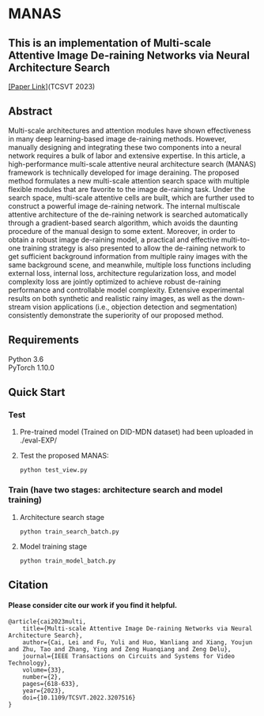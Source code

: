 # MANAS
## This is an implementation of Multi-scale Attentive Image De-raining Networks via Neural Architecture Search  
[[Paper Link]](https://ieeexplore.ieee.org/document/9894375 "悬停显示")(TCSVT 2023)
## Abstract
Multi-scale architectures and attention modules
have shown effectiveness in many deep learning-based image
de-raining methods. However, manually designing and integrating
these two components into a neural network requires
a bulk of labor and extensive expertise. In this article, a
high-performance multi-scale attentive neural architecture search
(MANAS) framework is technically developed for image deraining.
The proposed method formulates a new multi-scale
attention search space with multiple flexible modules that are
favorite to the image de-raining task. Under the search space,
multi-scale attentive cells are built, which are further used to construct
a powerful image de-raining network. The internal multiscale
attentive architecture of the de-raining network is searched
automatically through a gradient-based search algorithm, which
avoids the daunting procedure of the manual design to some
extent. Moreover, in order to obtain a robust image de-raining
model, a practical and effective multi-to-one training strategy is
also presented to allow the de-raining network to get sufficient
background information from multiple rainy images with the
same background scene, and meanwhile, multiple loss functions
including external loss, internal loss, architecture regularization
loss, and model complexity loss are jointly optimized to achieve
robust de-raining performance and controllable model complexity.
Extensive experimental results on both synthetic and realistic
rainy images, as well as the down-stream vision applications (i.e.,
objection detection and segmentation) consistently demonstrate
the superiority of our proposed method.
## Requirements
Python 3.6  
PyTorch 1.10.0
## Quick Start
### Test
1. Pre-trained model (Trained on DID-MDN dataset) had been uploaded in ./eval-EXP/

2. Test the proposed MANAS:

   ```
   python test_view.py
   ```

### Train (have two stages: architecture search and model training)
1. Architecture search stage
    
   ```
   python train_search_batch.py
   ```
   
2. Model training stage

   ```
   python train_model_batch.py
   ```

## Citation
#### Please consider cite our work if you find it helpful.

```
@article{cai2023multi,  
    title={Multi-scale Attentive Image De-raining Networks via Neural Architecture Search},  
    author={Cai, Lei and Fu, Yuli and Huo, Wanliang and Xiang, Youjun and Zhu, Tao and Zhang, Ying and Zeng Huanqiang and Zeng Delu},  
    journal={IEEE Transactions on Circuits and Systems for Video Technology},  
    volume={33},  
    number={2},  
    pages={618-633},  
    year={2023},  
    doi={10.1109/TCSVT.2022.3207516}    	  
}
```
